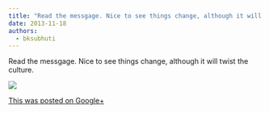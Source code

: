 ```yaml
---
title: "Read the messgage. Nice to see things change, although it will twist the culture."
date: 2013-11-18
authors: 
  - bksubhuti
---
```


Read the messgage. Nice to see things change, although it will twist the culture. ﻿

![](https://lh6.googleusercontent.com/-auJJr7ZYyYA/Uomj-dWjgdI/AAAAAAAAHmc/mksjBDQcUlw/w506-h750/13%2B-%2B1)

[This was posted on Google+](https://plus.google.com/+BhikkhuSubhuti/posts/HdeysXSwpvr)